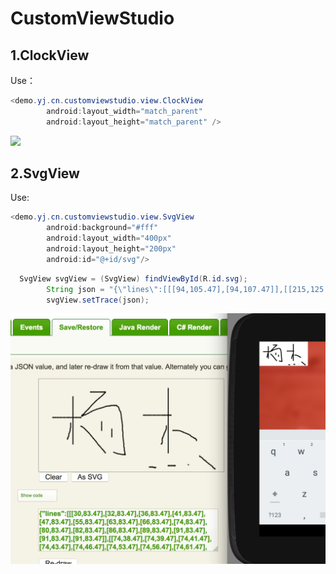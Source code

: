 # CustomViewStudio
## 1.ClockView

Use：<br>
```Java
<demo.yj.cn.customviewstudio.view.ClockView
        android:layout_width="match_parent"
        android:layout_height="match_parent" />
```
![](https://github.com/yj970/CustomViewStudio/raw/master/app/src/main/res/mipmap-xxhdpi/Gif_ClockView.gif)  


## 2.SvgView

Use:<br>
```Java
<demo.yj.cn.customviewstudio.view.SvgView
        android:background="#fff"
        android:layout_width="400px"
        android:layout_height="200px"
        android:id="@+id/svg"/>
```
```Java
  SvgView svgView = (SvgView) findViewById(R.id.svg);
        String json = "{\"lines\":[[[94,105.47],[94,107.47]],[[215,125.47],[215,127.47]]]}";
        svgView.setTrace(json);
```
![](https://github.com/yj970/CustomViewStudio/raw/master/app/src/main/res/mipmap-xxhdpi/svg.png)  

